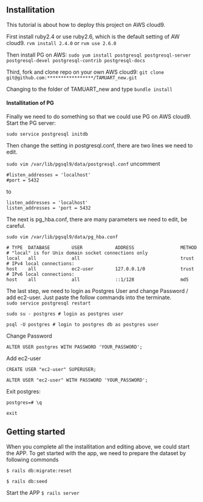 ## Installitation
This tutorial is about how to deploy this project on AWS cloud9. 

First install ruby2.4 or use ruby2.6, which is the default setting of AW cloud9.
`rvm install 2.4.0` or `rvm use 2.6.0`

Then install PG on AWS:
`sudo yum install postgresql postgresql-server postgresql-devel postgresql-contrib postgresql-docs`

Third, fork and clone repo on your own AWS cloud9:
`git clone git@github.com:*****************/TAMUART_new.git`

Changing to the folder of TAMUART_new and type `bundle install`
#### Installitation of PG
Finally we need to do something so that we could use PG on AWS cloud9. Start the PG server:

`sudo service postgresql initdb` 

Then change the setting in postgresql.conf, there are two lines we need to edit.

`sudo vim /var/lib/pgsql9/data/postgresql.conf`
uncomment 
```
#listen_addresses = 'localhost'
#port = 5432
```
to
```
listen_addresses = 'localhost'
listen_addresses = 'port = 5432
```

The next is pg_hba.conf, there are many parameters we need to edit, be careful.

`sudo vim /var/lib/pgsql9/data/pg_hba.conf`

```
# TYPE  DATABASE        USER            ADDRESS                 METHOD
# "local" is for Unix domain socket connections only
local   all             all                                     trust
# IPv4 local connections:
host    all             ec2-user        127.0.0.1/0             trust
# IPv6 local connections:
host    all             all             ::1/128                 md5
```

The last step, we need to login as Postgres User and change Password / add ec2-user. Just paste the follow commands into the terminate.  
`sudo service postgresql restart`

`sudo su - postgres # login as postgres user`

`psql -U postgres # login to postgres db as postgres user`

Change Password

`ALTER USER postgres WITH PASSWORD 'YOUR_PASSWORD';`

Add ec2-user

`CREATE USER "ec2-user" SUPERUSER;`

`ALTER USER "ec2-user" WITH PASSWORD 'YOUR_PASSWORD';`

Exit postgres:

`postgres=# \q`

`exit`


## Getting started
When you complete all the installitation and editing above, we could start the APP.
To get started with the app, we need to prepare the dataset by following commonds

``` $ rails db:migrate:reset ```

`$ rails db:seed`

Start the APP
``` $ rails server ```
